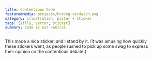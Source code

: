 ```yaml
---
title: Contentious Code
featuredMedia: projects/hotdog-sandwich.png
category: illustration, poster + sticker
tags: [silly, vector, sticker]
summary: Code is not neutral.
---
```


This made a nice sticker, and I stand by it. (It was amusing how quickly these stickers went, as people rushed to pick up some swag to express their opinion on the contentious debate.)
